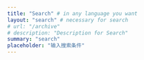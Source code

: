 ```yaml
---
title: "Search" # in any language you want
layout: "search" # necessary for search
# url: "/archive"
# description: "Description for Search"
summary: "search"
placeholder: "输入搜索条件"
---
```

